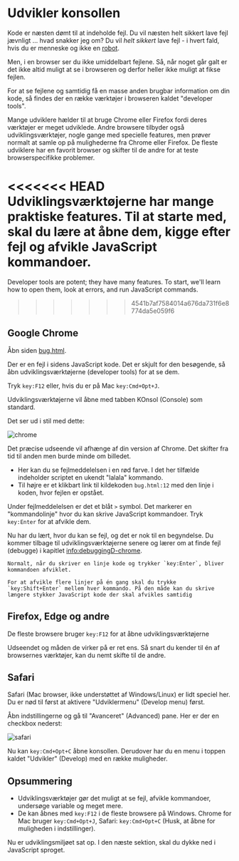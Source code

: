 # Udvikler konsollen

Kode er næsten dømt til at indeholde fejl. Du vil næsten helt sikkert lave fejl jævnligt ... hvad snakker jeg om? Du vil *helt sikkert* lave fejl - i hvert fald, hvis du er menneske og ikke en [robot](https://en.wikipedia.org/wiki/Bender_(Futurama)).

Men, i en browser ser du ikke umiddelbart fejlene. Så, når noget går galt er det ikke altid muligt at se i browseren og derfor heller ikke muligt at fikse fejlen.

For at se fejlene og samtidig få en masse anden brugbar information om din kode, så findes der en række værktøjer i browseren kaldet "developer tools".

Mange udviklere hælder til at bruge Chrome eller Firefox fordi deres værktøjer er meget udviklede. Andre browsere tilbyder også udviklingsværktøjer, nogle gange med specielle features, men prøver normalt at samle op på mulighederne fra Chrome eller Firefox. De fleste udviklere har en favorit browser og skifter til de andre for at teste browserspecifikke problemer.

<<<<<<< HEAD
Udviklingsværktøjerne har mange praktiske features. Til at starte med, skal du lære at åbne dem, kigge efter fejl og afvikle JavaScript kommandoer.
=======
Developer tools are potent; they have many features. To start, we'll learn how to open them, look at errors, and run JavaScript commands.
>>>>>>> 4541b7af7584014a676da731f6e8774da5e059f6

## Google Chrome

Åbn siden [bug.html](bug.html).

Der er en fejl i sidens JavaScript kode. Det er skjult for den besøgende, så åbn udviklingsværktøjerne (developer tools) for at se dem.

Tryk `key:F12` eller, hvis du er på Mac `key:Cmd+Opt+J`.

Udviklingsværktøjerne vil åbne med tabben KOnsol (Console) som standard.

Det ser ud i stil med dette:

![chrome](chrome.png)

Det præcise udseende vil afhænge af din version af Chrome. Det skifter fra tid til anden men burde minde om billedet.

- Her kan du se fejlmeddelelsen i en rød farve. I det her tilfælde indeholder scriptet en ukendt "lalala" kommando.
- Til højre er et klikbart link til kildekoden `bug.html:12` med den linje i koden, hvor fejlen er opstået.

Under fejlmeddelelsen er det et blåt `>` symbol. Det markerer en "kommandolinje" hvor du kan skrive JavaScript kommandoer. Tryk `key:Enter` for at afvikle dem.

Nu har du lært, hvor du kan se fejl, og det er nok til en begyndelse. Du kommer tilbage til udviklingsværktøjerne senere og lærer om at finde fejl (debugge) i kapitlet <info:debuggingD-chrome>.

```smart header="Multi-line input"
Normalt, når du skriver en linje kode og trykker `key:Enter`, bliver kommandoen afviklet.

For at afvikle flere linjer på én gang skal du trykke `key:Shift+Enter` mellem hver kommando. På den måde kan du skrive længere stykker JavaScript kode der skal afvikles samtidig
```

## Firefox, Edge og andre

De fleste browsere bruger `key:F12` for at åbne udviklingsværktøjerne

Udseendet og måden de virker på er ret ens. Så snart du kender til én af browsernes værktøjer, kan du nemt skifte til de andre.

## Safari

Safari (Mac browser, ikke understøttet af Windows/Linux) er lidt speciel her. Du er nød til først at aktivere "Udviklermenu" (Develop menu) først.

Åbn indstillingerne og gå til "Avanceret" (Advanced) pane. Her er der en checkbox nederst:

![safari](safari.png)

Nu kan `key:Cmd+Opt+C` åbne konsollen. Derudover har du en menu i toppen kaldet "Udvikler" (Develop) med en række muligheder.

## Opsummering

- Udviklingsværktøjer gør det muligt at se fejl, afvikle kommandoer, undersøge variable og meget mere.
- De kan åbnes med `key:F12` i de fleste browsere på Windows. Chrome for Mac bruger `key:Cmd+Opt+J`, Safari: `key:Cmd+Opt+C` (Husk, at åbne for muligheden i indstillinger).

Nu er udviklingsmiljøet sat op. I den næste sektion, skal du dykke ned i JavaScript sproget.
